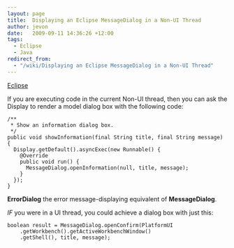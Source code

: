 ```yaml
---
layout: page
title:  Displaying an Eclipse MessageDialog in a Non-UI Thread
author: jevon
date:   2009-09-11 14:36:26 +12:00
tags:
  - Eclipse
  - Java
redirect_from:
  - "/wiki/Displaying an Eclipse MessageDialog in a Non-UI Thread"
---
```


[Eclipse](Eclipse.md)

If you are executing code in the current Non-UI thread, then you can ask the Display to render a model dialog box with the following code:

```
/**
 * Show an information dialog box.
 */
public void showInformation(final String title, final String message) {
  Display.getDefault().asyncExec(new Runnable() {
    @Override
    public void run() {
      MessageDialog.openInformation(null, title, message);
    }
  });
}
```

**ErrorDialog** the error message-displaying equivalent of **MessageDialog**.

_IF_ you were in a UI thread, you could achieve a dialog box with just this:

```
boolean result = MessageDialog.openConfirm(PlatformUI
    .getWorkbench().getActiveWorkbenchWindow()
    .getShell(), title, message);
```
